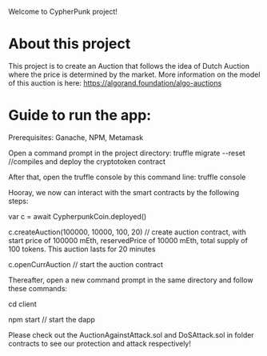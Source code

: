 Welcome to CypherPunk project! 

# About this project
This project is to create an Auction that follows the idea of Dutch Auction where the price is determined by the market. More information on the model of this auction is here: https://algorand.foundation/algo-auctions 

# Guide to run the app: 

Prerequisites: Ganache, NPM, Metamask

Open a command prompt in the project directory: truffle migrate --reset //compiles and deploy the cryptotoken contract

After that, open the truffle console by this command line: truffle console

Hooray, we now can interact with the smart contracts by the following steps:

var c = await CypherpunkCoin.deployed()

c.createAuction(100000, 10000, 100, 20) // create auction contract, with start price of 100000 mEth, reservedPrice of 10000 mEth, total supply of 100 tokens. This auction lasts for 20 minutes

c.openCurrAuction // start the auction contract

Thereafter, open a new command prompt in the same directory and follow these commands:

cd client

npm start // start the dapp


Please check out the AuctionAgainstAttack.sol and DoSAttack.sol in folder contracts to see our protection and attack respectively!
